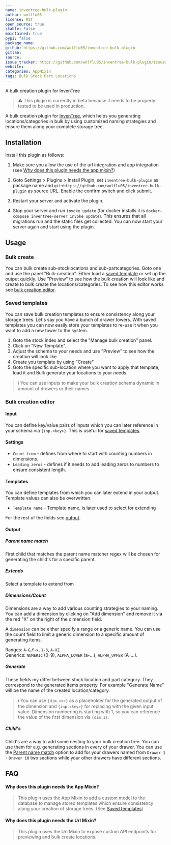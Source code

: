 ```yaml
---
name: inventree-bulk-plugin
author: wolflu05
license: MIT
open_source: true
stable: False
maintained: true
pypi: false
package_name:
github: https://github.com/wolflu05/inventree-bulk-plugin
gitlab:
source:
issue_tracker: https://github.com/wolflu05/inventree-bulk-plugin/issues
website:
categories: AppMixin
tags: Bulk Stock Part Locations
---
```

A bulk creation plugin for InvenTree

> :warning: This plugin is currently in beta because it needs to be properly tested to be used in production.

A bulk creation plugin for [InvenTree](https://inventree.org), which helps you generating locations/categories in bulk by using customized naming strategies and ensure them along your complete storage tree.

## Installation

Install this plugin as follows:

1. Make sure you allow the use of the url integration and app integration (see [Why does this plugin needs the app mixin?](#why-does-this-plugin-needs-the-app-mixin))

2. Goto Settings > Plugins > Install Plugin, set `inventree-bulk-plugin` as package name and `git+https://github.com/wolflu05/inventree-bulk-plugin` as source URL. Enable the confirm switch and click submit.

3. Restart your server and activate the plugin.

4. Stop your server and run `invoke update` (for docker installs it is `docker-compose inventree-server invoke update`). This ensures that all migrations run and the static files get collected. You can now start your server again and start using the plugin.

## Usage

### Bulk create

You can bulk create sub-stocklocations and sub-partcategories. Goto one and use the panel "Bulk-creation". Either load a [saved template](#saved-templates) or set up the output quickly. Use "Preview" to see how the bulk creation will look like and create to bulk create the locations/categories. To see how this editor works see [bulk creation editor](#bulk-creation-editor).

### Saved templates

You can save bulk creation templates to ensure consistency along your storage trees. Let's say you have a bunch of drawer towers. With saved templates you can now easily store your templates to re-use it when you want to add a new tower to the system.

1. Goto the stock index and select the "Manage bulk creation" panel.
2. Click on "New Template".
3. Adjust the schema to your needs and use "Preview" to see how the creation will look like
4. Create you template by using "Create"
5. Goto the specific sub-location where you want to apply that template, load it and Bulk generate your locations to your needs.

> :information_source: You can use inputs to make your bulk creation schema dynamic in amount of drawers or their names.

### Bulk creation editor

#### Input

You can define key/value pairs of inputs which you can later reference in your schema via `{inp.<key>}`. This is useful for [saved templates](#saved-templates).

#### Settings

- `Count from` - defines from where to start with counting numbers in dimensions.
- `Leading zeros` - defines if it needs to add leading zeros to numbers to ensure consistent length.

#### Templates

You can define templates from which you can later extend in your output. Template values can also be overwritten.

- `Template name` - Template name, is later used to select for extending

For the rest of the fields see [output](#output).

#### Output

##### Parent name match
First child that matches the parent name matcher regex will be chosen for generating the child's for a specific parent.

##### Extends
Select a template to extend from

##### Dimensions/Count
Dimensions are a way to add various counting strategies to your naming. You can add a dimension by clicking on "Add dimension" and remove it via the red "X" on the right of the dimension field.

A `dimension` can be either specify a range or a generic name. You can use the count field to limit a generic dimension to a specific amount of generating items.

Ranges: `A-G`,`f-x`, `1-3`, `A-XZ` <br/>
Generics: `NUMERIC` (0-9), `ALPHA_LOWER` (a-...), `ALPHA_UPPER` (A-...). 

##### Generate

These fields my differ between stock location and part category. They correspond to the generated items property. For example "Generate Name" will be the name of the created location/category. 

> :information_source: You can use `{dim.<x>}` as a placeholder for the generated output of the dimension and `{inp.<key>}` for replacing with the given input value. Dimension numbering is starting with 1, so you can reference the value of the first dimension via `{dim.1}`.

##### Child's

Child's are a way to add some nesting to your bulk creation tree. You can use them for e.g. generating sections in every of your drawer. You can use the [Parent name match](#parent-name-match) option to add for your drawers named from `Drawer 1` - `Drawer 10` two sections while your other drawers have different sections. 

## FAQ

#### Why does this plugin needs the App Mixin?

> This plugin uses the App Mixin to add a custom model to the database to manage stored templates which ensure consistency along your creation of storage trees. (See [Saved templates](#saved-templates))

#### Why does this plugin needs the Url Mixin?

> This plugin uses the Url Mixin to expose custom API endpoints for previewing and bulk create locations.

